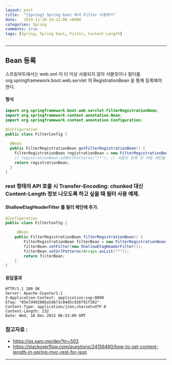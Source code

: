 ```yaml
---
layout: post
title:  "[Spring] Spring boot 에서 Filter 사용하기"
date:   2019-11-20 19:12:00 +0900
categories: Spring
comments: true
tags: [Spring, Spring boot, Fiiter, Content-Length]
---
```


---
## Bean 등록
스프링부트에서는 web.xml 이 더 이상 사용되지 않아 서블릿이나 필터를 org.springframework.boot.web.servlet 의 RegistrationBean 을 통해 등록해야 한다.

####  형식
~~~java
import org.springframework.boot.web.servlet.FilterRegistrationBean;
import org.springframework.context.annotation.Bean;
import org.springframework.context.annotation.Configuration;

@Configuration
public class FilterConfig {
  
  @Bean
  public FilterRegistrationBean getFilterRegistrationBean() {
    FilterRegistrationBean registrationBean = new FilterRegistrationBean(new HSTSFilter());
    // registrationBean.addUrlPatterns("/*"); // 서블릿 등록 빈 처럼 패턴을 지정해 줄 수 있다.
    return registrationBean;
  }
}
~~~



### rest 형태의 API 호출 시 Transfer-Encoding: chunked 대신 Content-Length 정보 나오도록 하고 싶을 때 필터 사용 예제.
#### ShallowEtagHeaderFilter 를 필터 체인에 추가.

~~~java
@Configuration
public class FilterConfig {

     @Bean
    public FilterRegistrationBean filterRegistrationBean() {
        FilterRegistrationBean filterBean = new FilterRegistrationBean();
        filterBean.setFilter(new ShallowEtagHeaderFilter());
        filterBean.setUrlPatterns(Arrays.asList("*"));
        return filterBean;
    }
}
~~~

#### 응답결과 
~~~
HTTP/1.1 200 OK
Server: Apache-Coyote/1.1
X-Application-Context: application:sxp:8090
ETag: "05e7d49208ba5db71c04d5c926f91f382"
Content-Type: application/json;charset=UTF-8
Content-Length: 232
Date: Wed, 16 Dec 2015 06:53:09 GMT
~~~


### 참고자료 : 
 - https://gs.saro.me/dev?tn=503
 - https://stackoverflow.com/questions/24156490/how-to-set-content-length-in-spring-mvc-rest-for-json

[jekyll-docs]: https://jekyllrb.com/docs/home
[jekyll-gh]:   https://github.com/jekyll/jekyll
[jekyll-talk]: https://talk.jekyllrb.com/

---
